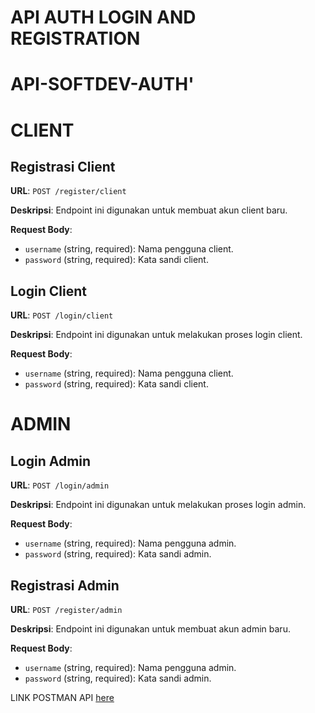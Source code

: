 # API AUTH LOGIN AND REGISTRATION
# API-SOFTDEV-AUTH'


# CLIENT 

## Registrasi Client

**URL**: `POST /register/client`

**Deskripsi**: Endpoint ini digunakan untuk membuat akun client baru.

**Request Body**:
- `username` (string, required): Nama pengguna client.
- `password` (string, required): Kata sandi client.

## Login Client

**URL**: `POST /login/client`

**Deskripsi**: Endpoint ini digunakan untuk melakukan proses login client.

**Request Body**:
- `username` (string, required): Nama pengguna client.
- `password` (string, required): Kata sandi client.

# ADMIN

## Login Admin

**URL**: `POST /login/admin`

**Deskripsi**: Endpoint ini digunakan untuk melakukan proses login admin.

**Request Body**:
- `username` (string, required): Nama pengguna admin.
- `password` (string, required): Kata sandi admin.  

## Registrasi Admin

**URL**: `POST /register/admin`

**Deskripsi**: Endpoint ini digunakan untuk membuat akun admin baru.

**Request Body**:
- `username` (string, required): Nama pengguna admin.
- `password` (string, required): Kata sandi admin.

LINK POSTMAN API [here]([https://www.example.com](https://documenter.getpostman.com/view/34565584/2sA3BuUoJh#337ef96b-db2b-4546-931a-1ab0153af3d2))








